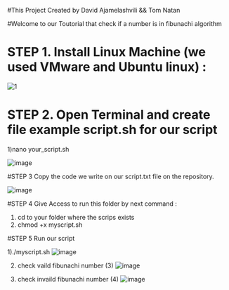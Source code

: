 #This Project Created by David Ajamelashvili && Tom Natan

#Welcome to our Toutorial that check if a number is in fibunachi algorithm

# STEP 1. Install Linux Machine (we used VMware and Ubuntu linux) : 

![1](https://github.com/davidght1/Linux/assets/109731662/6908d30c-8cf0-4d1d-aa03-3f34494624d3)


# STEP 2. Open Terminal and create file example script.sh for our script

1)nano your_script.sh

![image](https://github.com/davidght1/Linux/assets/109731662/d1130092-f268-43c3-9f23-46c51d5b9204)

#STEP 3 Copy the code we write on our script.txt file on the repository.

![image](https://github.com/davidght1/Linux/assets/109731662/399f0fdb-16dc-4947-8313-9b775e0b0232)

#STEP 4 Give Access to run this folder by next command : 
1) cd to your folder where the scrips exists
2) chmod +x myscript.sh

#STEP 5 Run our script

1)./myscript.sh
![image](https://github.com/davidght1/Linux/assets/109731662/30ffbc63-1507-4bb9-aac2-797498638cc8)

2) check vaild fibunachi number (3)
![image](https://github.com/davidght1/Linux/assets/109731662/15d1bfa8-c80d-4796-bd92-85a909428f29)

3) check invaild fibunachi number (4)
![image](https://github.com/davidght1/Linux/assets/109731662/e3f53066-e1aa-46cb-83d7-901b27caebe4)



